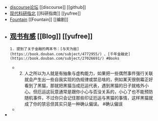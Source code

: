 - [discourse论坛](https://www.discourse.org/) [[discourse]] [[github]]
- [现代科研指北](https://yufree.cn/sciguide/) [[科研指南]] [[yufree]]
- [Fountain](https://fountain.io/) [[Fountain]] [[编剧]]
- [观书有感](https://yufree.cn/cn/2021/10/09/reading-books/) [[Blog]] [[yufree]]
	-
	  1. 提到了关于金融的两本书：[与天为敌](https://book.douban.com/subject/4772955/) 、[千年金融史](https://book.douban.com/subject/27026691/) #Books
	-
	  2. 人之所以为人就是有抽象与虚构能力，如果把一些偶然事件强行关联就会产生出一些自我实现的伪规律或禁忌啥的，例如某天很倒霉正好看到了黑猫，那就把黑猫当成厄运代表，遇到黑猫的日子就格外小心。但厄运这玩意通常是跟你小心与否没关系的，小心了也不能预防随机事件，不过你只会记住那些印证厄运与黑猫的事情，这样黑猫就成了你的禁忌但其实只是一种确认偏误。 #确认偏误
	-
-
